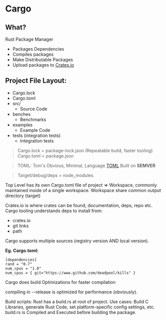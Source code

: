 # Cargo

## What?

Rust Package Manager

* Packages Dependencies
* Compiles packages
* Make Distributable Packages
* Upload packages to [Crates.io](Crates.io)

## Project File Layout:

* Cargo.lock
* Cargo.toml
* src/
  * Source Code
* benches
  * Benchmarks
* examples
  * Example Code
* tests (integration tests)
  * Integration tests

> Cargo.lock = package-lock.json (Repeatable build, faster tooling)
> Cargo.toml = package.json

> TOML: Tom's Obvious, Minimal, Language [TOML](https://github.com/toml-lang/toml)
Built on **SEMVER**

> Target/debug/deps = node_modules


Top Level has its own Cargo.toml file of project => Workspace, commonly maintained inside of a single workspace.
Workspace share common output directory (target)

Crates.io is where crates can be found, documentation, deps, repo etc.
Cargo tooling understands deps to install from: 
* crates.io
* git links
* path 

Cargo supports multiple sources (registry version AND local version).

**Eg. Cargo.toml:**

```
[dependencies]
rand = "0.7"
num_cpus = "1.0"
num_cpus = { git="https://www.github.com/deadpool/kills" }
```

Cargo does build Optimizations for faster compilation

compiling in --release is optimized for performance (obviously).

Build scripts: Rust has a build.rs at root of project.
Use cases: Build C Libraries, generate Rust Code, set platform-specific config settings, etc.
build.rs is Compiled and Executed before  building the package.

